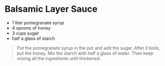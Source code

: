 # Balsamic Layer Sauce

- 1 liter pomegranate syrup
- 4 spoons of honey
- 3 cups sugar
- half a glass of starch

>Put the pomegranate syrup in the pot and add the sugar.
After it boils, put the honey. Mix the starch with half a glass of water.
Then keep mixing all the ingredients until thickened.
